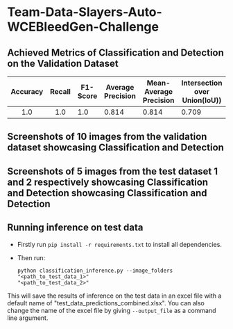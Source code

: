 # Team-Data-Slayers-Auto-WCEBleedGen-Challenge

## Achieved Metrics of Classification and Detection on the Validation Dataset

| Accuracy | Recall | F1-Score | Average Precision | Mean-Average Precision | Intersection over Union(IoU)) |
|:--------:|:------:|----------|-------------------|------------------------|-------------------------------|
|    1.0   |   1.0  | 1.0      | 0.814             | 0.814                  | 0.709                         |

## Screenshots of 10 images from the validation dataset showcasing Classification and Detection

## Screenshots of 5 images from the test dataset 1 and 2 respectively showcasing Classification and Detection showcasing Classification and Detection

## Running inference on test data

- Firstly run <code>pip install -r requirements.txt</code> to install all dependencies.
- Then run:
  
  <code>python classification_inference.py --image_folders "<path_to_test_data_1>" "<path_to_test_data_2>"</code>

This will save the results of inference on the test data in an excel file with a default name of "test_data_predictions_combined.xlsx". You can also change the name of the excel file by giving <code>--output_file</code> as a command line argument.
